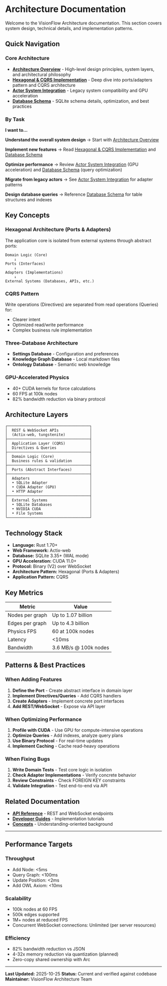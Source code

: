 # Architecture Documentation

Welcome to the VisionFlow Architecture documentation. This section covers system design, technical details, and implementation patterns.

## Quick Navigation

### Core Architecture

- **[Architecture Overview](./architecture.md)** - High-level design principles, system layers, and architectural philosophy
- **[Hexagonal & CQRS Implementation](./hexagonal-cqrs.md)** - Deep dive into ports/adapters pattern and CQRS architecture
- **[Actor System Integration](./actor-system.md)** - Legacy system compatibility and GPU acceleration
- **[Database Schema](./database-schema.md)** - SQLite schema details, optimization, and best practices

### By Task

**I want to...**

**Understand the overall system design**
→ Start with [Architecture Overview](./architecture.md)

**Implement new features**
→ Read [Hexagonal & CQRS Implementation](./hexagonal-cqrs.md) and [Database Schema](./database-schema.md)

**Optimize performance**
→ Review [Actor System Integration](./actor-system.md) (GPU acceleration) and [Database Schema](./database-schema.md) (query optimization)

**Migrate from legacy actors**
→ See [Actor System Integration](./actor-system.md) for adapter patterns

**Design database queries**
→ Reference [Database Schema](./database-schema.md) for table structures and indexes

## Key Concepts

### Hexagonal Architecture (Ports & Adapters)

The application core is isolated from external systems through abstract ports:

```
Domain Logic (Core)
    ↓
Ports (Interfaces)
    ↓
Adapters (Implementations)
    ↓
External Systems (Databases, APIs, etc.)
```

### CQRS Pattern

Write operations (Directives) are separated from read operations (Queries) for:
- Clearer intent
- Optimized read/write performance
- Complex business rule implementation

### Three-Database Architecture

- **Settings Database** - Configuration and preferences
- **Knowledge Graph Database** - Local markdown files
- **Ontology Database** - Semantic web knowledge

### GPU-Accelerated Physics

- 40+ CUDA kernels for force calculations
- 60 FPS at 100k nodes
- 82% bandwidth reduction via binary protocol

## Architecture Layers

```
┌─────────────────────────────────────┐
│  REST & WebSocket APIs              │
│  (Actix-web, tungstenite)           │
├─────────────────────────────────────┤
│  Application Layer (CQRS)           │
│  Directives & Queries               │
├─────────────────────────────────────┤
│  Domain Logic (Core)                │
│  Business rules & validation        │
├─────────────────────────────────────┤
│  Ports (Abstract Interfaces)        │
├─────────────────────────────────────┤
│  Adapters                           │
│  • SQLite Adapter                   │
│  • CUDA Adapter (GPU)               │
│  • HTTP Adapter                     │
├─────────────────────────────────────┤
│  External Systems                   │
│  • SQLite Databases                 │
│  • NVIDIA CUDA                      │
│  • File Systems                     │
└─────────────────────────────────────┘
```

## Technology Stack

- **Language:** Rust 1.70+
- **Web Framework:** Actix-web
- **Database:** SQLite 3.35+ (WAL mode)
- **GPU Acceleration:** CUDA 11.0+
- **Protocol:** Binary (V2) over WebSocket
- **Architecture Pattern:** Hexagonal (Ports & Adapters)
- **Application Pattern:** CQRS

## Key Metrics

| Metric | Value |
|--------|-------|
| Nodes per graph | Up to 1.07 billion |
| Edges per graph | Up to 4.3 billion |
| Physics FPS | 60 at 100k nodes |
| Latency | <10ms |
| Bandwidth | 3.6 MB/s @ 100k nodes |

## Patterns & Best Practices

### When Adding Features

1. **Define the Port** - Create abstract interface in domain layer
2. **Implement Directives/Queries** - Add CQRS handlers
3. **Create Adapters** - Implement concrete port interfaces
4. **Add REST/WebSocket** - Expose via API layer

### When Optimizing Performance

1. **Profile with CUDA** - Use GPU for compute-intensive operations
2. **Optimize Queries** - Add indexes, analyze query plans
3. **Use Binary Protocol** - For real-time updates
4. **Implement Caching** - Cache read-heavy operations

### When Fixing Bugs

1. **Write Domain Tests** - Test core logic in isolation
2. **Check Adapter Implementations** - Verify concrete behavior
3. **Review Constraints** - Check FOREIGN KEY constraints
4. **Validate Integration** - Test end-to-end via API

## Related Documentation

- **[API Reference](../api/)** - REST and WebSocket endpoints
- **[Developer Guides](../../guides/developer/)** - Implementation tutorials
- **[Concepts](../../concepts/)** - Understanding-oriented background

---

## Performance Targets

### Throughput

- Add Node: <5ms
- Query Graph: <100ms
- Update Position: <2ms
- Add OWL Axiom: <10ms

### Scalability

- 100k nodes at 60 FPS
- 500k edges supported
- 1M+ nodes at reduced FPS
- Concurrent WebSocket connections: Unlimited (per server resources)

### Efficiency

- 82% bandwidth reduction vs JSON
- 4-32x memory reduction via quantization (planned)
- Zero-copy shared ownership with Arc

---

**Last Updated:** 2025-10-25
**Status:** Current and verified against codebase
**Maintainer:** VisionFlow Architecture Team
